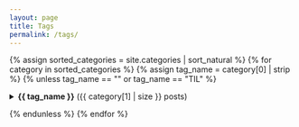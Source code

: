 ```yaml
---
layout: page
title: Tags
permalink: /tags/
---
```


{% assign sorted_categories = site.categories | sort_natural %}
{% for category in sorted_categories %}
{% assign tag_name = category[0] | strip %}
{% unless tag_name == "" or tag_name == "TIL" %}

<details markdown="1">
<summary><strong>{{ tag_name }}</strong> ({{ category[1] | size }} posts)</summary>

{% for post in category[1] %}
- [{{ post.title }}]({{ post.url }})
{% endfor %}

</details>

{% endunless %}
{% endfor %}
